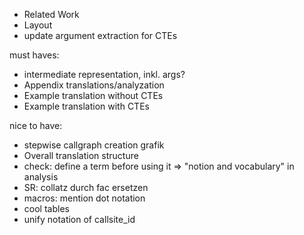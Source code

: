 - Related Work
- Layout
- update argument extraction for CTEs

must haves:
- intermediate representation, inkl. args?
- Appendix translations/analyzation
- Example translation without CTEs
- Example translation with CTEs

nice to have:
- stepwise callgraph creation grafik
- Overall translation structure
- check: define a term before using it => "notion and vocabulary" in analysis
- SR: collatz durch fac ersetzen
- macros: mention dot notation
- cool tables
- unify notation of callsite_id